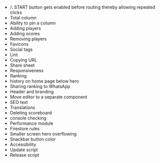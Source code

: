 - /: START button gets enabled before routing thereby allowing repeated clicks
- Total column
- Ability to pin a column
- Adding players
- Adding scores
- Removing players
- Favicons
- Social tags
- Lint
- Copying URL
- Share sheet
- Responsiveness
- Ranking
- history on home page below hero
- Sharing ranking to WhatsApp
- Header and branding
- Move editor to a separate component
- SEO text
- Translations
- Deleting scoreboard
- console checking
- Performance module
- Firestore rules
- Smaller screen hero overflowing
- Snackbar button color
- Accessibility
- Update script
- Release script
